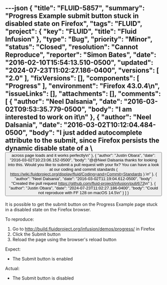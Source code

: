 ---json
{
  "title": "FLUID-5857",
  "summary": "Progress Example submit button stuck in disabled state on Firefox",
  "tags": "FLUID",
  "project": {
    "key": "FLUID",
    "title": "Fluid Infusion"
  },
  "type": "Bug",
  "priority": "Minor",
  "status": "Closed",
  "resolution": "Cannot Reproduce",
  "reporter": "Simon Bates",
  "date": "2016-02-10T15:54:13.510-0500",
  "updated": "2024-07-23T11:02:27.186-0400",
  "versions": [
    "2.0"
  ],
  "fixVersions": [],
  "components": [
    "Progress"
  ],
  "environment": "Firefox 43.0.4\n",
  "issueLinks": [],
  "attachments": [],
  "comments": [
    {
      "author": "Neel Dalsania",
      "date": "2016-03-02T09:53:35.779-0500",
      "body": "I am interested to work on it\n"
    },
    {
      "author": "Neel Dalsania",
      "date": "2016-03-02T10:12:04.484-0500",
      "body": "I just added autocomplete attribute to the submit, since Firefox persists the dynamic disable state of a \\<button> across page loads and it works perfectly\n"
    },
    {
      "author": "Justin Obara",
      "date": "2016-03-02T10:23:06.152-0500",
      "body": "@@Neel Dalsania thanks for looking into this. Would you like to submit a pull request with your fix? You can have a look at our coding and commit standards ( <https://wiki.fluidproject.org/display/fluid/Coding+and+Commit+Standards> ).\n"
    },
    {
      "author": "Neel Dalsania",
      "date": "2016-03-02T11:19:04.612-0500",
      "body": "Created the pull request <https://github.com/fluid-project/infusion/pull/673>\n"
    },
    {
      "author": "Justin Obara",
      "date": "2024-07-23T11:02:27.186-0400",
      "body": "Could not reproduce with FF 128 on macOS 14.5\n"
    }
  ]
}
---
It is possible to get the submit button on the Progress Example page stuck in a disabled state on the Firefox browser.

To reproduce:

1. Go to <http://build.fluidproject.org/infusion/demos/progress/> in Firefox
2. Click the Submit button
3. Reload the page using the browser's reload button

Expect:

* The Submit button is enabled

Actual:

* The Submit button is disabled

        